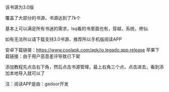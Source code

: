 # 
该书源为3.0版

覆盖了大部分的书源，书源达到了7k个

基本上可以满足所有书迷的需求，lsq看的书里面也有，穿越，系统，修仙.

如有无法所以请下载支持3.0书源，推荐所以手机版阅读APP

安卓下载链接：https://www.coolapk.com/apk/io.legado.app.release
苹果下载链接：由于用户恶意差评导致已下架

添加教程先点击右下角，然后点击书源管理，最上右角三个点，点击进去，看到添加本地导入就可以了

注：阅读APP是由：gedoor开发

